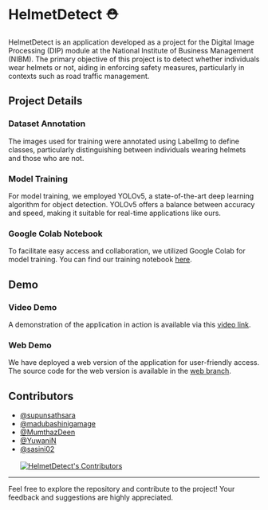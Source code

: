# HelmetDetect ⛑️

HelmetDetect is an application developed as a project for the Digital Image Processing (DIP) module at the National Institute of Business Management (NIBM). The primary objective of this project is to detect whether individuals wear helmets or not, aiding in enforcing safety measures, particularly in contexts such as road traffic management.

## Project Details

### Dataset Annotation
The images used for training were annotated using LabelImg to define classes, particularly distinguishing between individuals wearing helmets and those who are not.

### Model Training
For model training, we employed YOLOv5, a state-of-the-art deep learning algorithm for object detection. YOLOv5 offers a balance between accuracy and speed, making it suitable for real-time applications like ours.

### Google Colab Notebook
To facilitate easy access and collaboration, we utilized Google Colab for model training. You can find our training notebook [here](https://colab.research.google.com/drive/1y0g8Sfyx02qi_59ENU4i4rX1dXnu6sF5?usp=sharing).

## Demo

### Video Demo
A demonstration of the application in action is available via this [video link](https://www.youtube.com/watch?v=xVo9erXTSBQ).

### Web Demo
We have deployed a web version of the application for user-friendly access. The source code for the web version is available in the [web branch](https://github.com/supunsathsara/HelmetDetect/tree/web).

## Contributors
- [@supunsathsara](https://github.com/supunsathsara)
- [@madubashinigamage](https://github.com/madubashinigamage)
- [@MumthazDeen](https://github.com/MumthazDeen)
- [@YuwaniN](https://github.com/YuwaniN)
- [@sasini02](https://github.com/sasini02)
  <br>
  <br>
[![HelmetDetect's Contributors](https://stats.deeptrain.net/contributor/supunsathsara/HelmetDetect?theme=dark)](https://github.com/supunsathsara/HelmetDetect)

<hr>

Feel free to explore the repository and contribute to the project! Your feedback and suggestions are highly appreciated.
